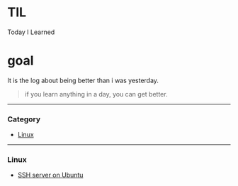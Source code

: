 # TIL

Today I Learned

# goal
It is the log about being better than i was yesterday.  

> if you learn anything in a day, you can get better.

---
### Category
* [Linux](#linux)
---
### Linux
- [SSH server on Ubuntu](linux/linux/ssh-server-on-ubuntu.md)
